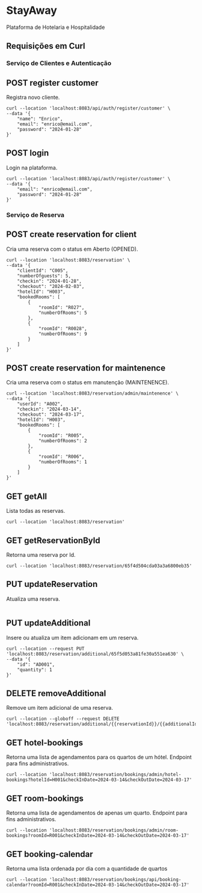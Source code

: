 # StayAway

Plataforma de Hotelaria e Hospitalidade


## Requisições em Curl

### Serviço de Clientes e Autenticação

POST
register customer
---

Registra novo cliente.

```curl
curl --location 'localhost:8083/api/auth/register/customer' \
--data '{
    "name": "Enrico",
    "email": "enrico@email.com",
    "password": "2024-01-28"
}'
```

POST
login
---

Login na plataforma.

```curl
curl --location 'localhost:8083/api/auth/register/customer' \
--data '{
    "email": "enrico@email.com",
    "password": "2024-01-28"
}'
```

### Serviço de Reserva

POST 
create reservation for client
---

Cria uma reserva com o status em Aberto (OPENED).

```curl
curl --location 'localhost:8083/reservation' \
--data '{
    "clientId": "C005",
    "numberOfguests": 5,
    "checkin": "2024-01-28",
    "checkout": "2024-02-03",
    "hotelId": "H003",
    "bookedRooms": [
        {
            "roomId": "R027",
            "numberOfRooms": 5
        },
        {
            "roomId": "R0028",
            "numberOfRooms": 9
        }
    ]
}'
```

POST
create reservation for maintenence
---

Cria uma reserva com o status em manutenção (MAINTENENCE).

```curl
curl --location 'localhost:8083/reservation/admin/maintenence' \
--data '{
    "userId": "A002",
    "checkin": "2024-03-14",
    "checkout": "2024-03-17",
    "hotelId": "H003",
    "bookedRooms": [
        {
            "roomId": "R005",
            "numberOfRooms": 2
        },
        {
            "roomId": "R006",
            "numberOfRooms": 1
        }
    ]
}'
```

GET
getAll
---

Lista todas as reservas.

```curl
curl --location 'localhost:8083/reservation'
```

GET
getReservationById
---

Retorna uma reserva por Id.

```curl
curl --location 'localhost:8083/reservation/65f4d504cda03a3a6800eb35'
```

PUT
updateReservation
---

Atualiza uma reserva.

```curl

```

PUT
updateAdditional
---

Insere ou atualiza um item adicionam em um reserva.

```curl
curl --location --request PUT 'localhost:8083/reservation/additional/65f5d053a81fe30a551ea630' \
--data '{
    "id": "AD001",
    "quantity": 1
}'
```

DELETE
removeAdditional
---

Remove um item adicional de uma reserva.

```curl
curl --location --globoff --request DELETE 'localhost:8083/reservation/additional/{{reservationId}}/{{additionalId}}'
```

GET
hotel-bookings
---

Retorna uma lista de agendamentos para os quartos de um hótel. Endpoint para fins administrativos.

```curl
curl --location 'localhost:8083/reservation/bookings/admin/hotel-bookings?hotelId=H001&checkInDate=2024-03-14&checkOutDate=2024-03-17'
```

GET
room-bookings
---

Retorna uma lista de agendamentos de apenas um quarto. Endpoint para fins administrativos.

```curl
curl --location 'localhost:8083/reservation/bookings/admin/room-bookings?roomId=R001&checkInDate=2024-03-14&checkOutDate=2024-03-17'
```

GET
booking-calendar
---

Retorna uma lista ordenada por dia com a quantidade de quartos 

```curl
curl --location 'localhost:8083/reservation/bookings/api/booking-calendar?roomId=R001&checkInDate=2024-03-14&checkOutDate=2024-03-17'
```

